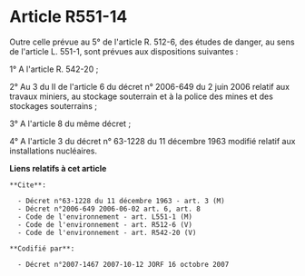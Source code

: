 # Article R551-14

Outre celle prévue au 5° de l'article R. 512-6, des études de danger, au sens de l'article L. 551-1, sont prévues aux
dispositions suivantes :

1° A l'article R. 542-20 ;

2° Au 3 du II de l'article 6 du décret n° 2006-649 du 2 juin 2006 relatif aux travaux miniers, au stockage souterrain et à la
police des mines et des stockages souterrains ;

3° A l'article 8 du même décret ;

4° A l'article 3 du décret n° 63-1228 du 11 décembre 1963 modifié relatif aux installations nucléaires.

**Liens relatifs à cet article**

	**Cite**:

	  - Décret n°63-1228 du 11 décembre 1963 - art. 3 (M)
	  - Décret n°2006-649 2006-06-02 art. 6, art. 8
	  - Code de l'environnement - art. L551-1 (M)
	  - Code de l'environnement - art. R512-6 (V)
	  - Code de l'environnement - art. R542-20 (V)

	**Codifié par**:

	  - Décret n°2007-1467 2007-10-12 JORF 16 octobre 2007
